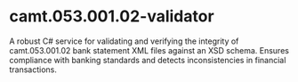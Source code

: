 # camt.053.001.02-validator
A robust C# service for validating and verifying the integrity of camt.053.001.02 bank statement XML files against an XSD schema. Ensures compliance with banking standards and detects inconsistencies in financial transactions.
